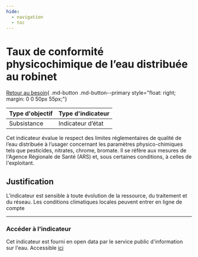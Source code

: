 ```yaml
---
hide:
  - navigation
  - toc
---
```


# Taux de conformité physicochimique de l’eau distribuée au robinet 

[Retour au besoin](https://konsilion.github.io/diag360/pages/besoins/bv1){ .md-button .md-button--primary style="float: right; margin: 0 0 50px 55px;"}

|Type d'objectif|Type d'indicateur|
|--|--|
|Subsistance|Indicateur d’état|

Cet  indicateur  évalue  le  respect  des  limites  réglementaires  de  qualité  de  l’eau distribuée à l’usager concernant les paramètres physico-chimiques tels que pesticides, nitrates,  chrome,  bromate.  Il  se  réfère  aux  mesures  de  l'Agence  Régionale  de Santé (ARS) et, sous certaines conditions, à celles de l'exploitant. 

## Justification

L’indicateur est sensible à toute évolution de la ressource, du traitement et du réseau. 
Les conditions climatiques locales peuvent entrer en ligne de compte 

---

### Accéder à l'indicateur

Cet  indicateur  est  fourni  en  open  data  par  le  service  public  d'information  sur  l'eau. 
Accessible [ici](https://www.services.eaufrance.fr/indicateurs/P102.1)  

